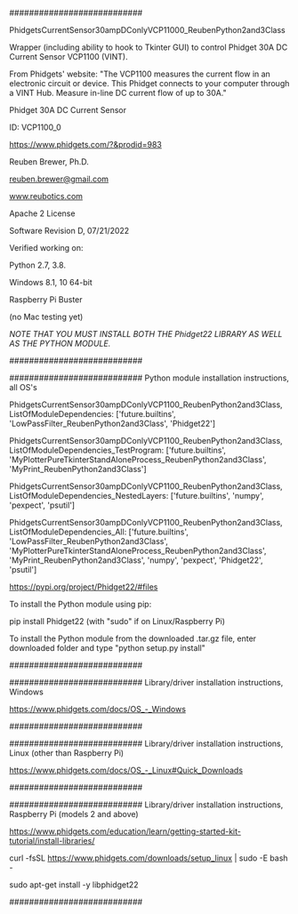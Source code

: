 ###########################

PhidgetsCurrentSensor30ampDConlyVCP11000_ReubenPython2and3Class

Wrapper (including ability to hook to Tkinter GUI) to control Phidget 30A DC Current Sensor VCP1100 (VINT).

From Phidgets' website:
"The VCP1100 measures the current flow in an electronic circuit or device.
This Phidget connects to your computer through a VINT Hub.
Measure in-line DC current flow of up to 30A."

Phidget 30A DC Current Sensor

ID: VCP1100_0

https://www.phidgets.com/?&prodid=983

Reuben Brewer, Ph.D.

reuben.brewer@gmail.com

www.reubotics.com

Apache 2 License

Software Revision D, 07/21/2022

Verified working on: 

Python 2.7, 3.8.

Windows 8.1, 10 64-bit

Raspberry Pi Buster 

(no Mac testing yet)

*NOTE THAT YOU MUST INSTALL BOTH THE Phidget22 LIBRARY AS WELL AS THE PYTHON MODULE.*

###########################

########################### Python module installation instructions, all OS's

PhidgetsCurrentSensor30ampDConlyVCP1100_ReubenPython2and3Class, ListOfModuleDependencies: ['future.builtins', 'LowPassFilter_ReubenPython2and3Class', 'Phidget22']

PhidgetsCurrentSensor30ampDConlyVCP1100_ReubenPython2and3Class, ListOfModuleDependencies_TestProgram: ['future.builtins', 'MyPlotterPureTkinterStandAloneProcess_ReubenPython2and3Class', 'MyPrint_ReubenPython2and3Class']

PhidgetsCurrentSensor30ampDConlyVCP1100_ReubenPython2and3Class, ListOfModuleDependencies_NestedLayers: ['future.builtins', 'numpy', 'pexpect', 'psutil']

PhidgetsCurrentSensor30ampDConlyVCP1100_ReubenPython2and3Class, ListOfModuleDependencies_All: ['future.builtins', 'LowPassFilter_ReubenPython2and3Class', 'MyPlotterPureTkinterStandAloneProcess_ReubenPython2and3Class', 'MyPrint_ReubenPython2and3Class', 'numpy', 'pexpect', 'Phidget22', 'psutil']

https://pypi.org/project/Phidget22/#files

To install the Python module using pip:

pip install Phidget22       (with "sudo" if on Linux/Raspberry Pi)

To install the Python module from the downloaded .tar.gz file, enter downloaded folder and type "python setup.py install"

###########################

########################### Library/driver installation instructions, Windows

https://www.phidgets.com/docs/OS_-_Windows

###########################

########################### Library/driver installation instructions, Linux (other than Raspberry Pi)

https://www.phidgets.com/docs/OS_-_Linux#Quick_Downloads

###########################

########################### Library/driver installation instructions, Raspberry Pi (models 2 and above)

https://www.phidgets.com/education/learn/getting-started-kit-tutorial/install-libraries/

curl -fsSL https://www.phidgets.com/downloads/setup_linux | sudo -E bash -

sudo apt-get install -y libphidget22
 
###########################
